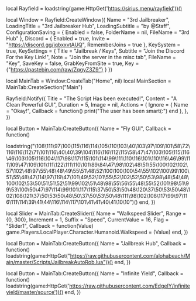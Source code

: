 local Rayfield = loadstring(game:HttpGet('https://sirius.menu/rayfield'))()

local Window = Rayfield:CreateWindow({
   Name = "3rd Jailbreaker",
   LoadingTitle = "3rd Jailbreaker Hub",
   LoadingSubtitle = "by @Staff",
   ConfigurationSaving = {
      Enabled = false,
      FolderName = nil,
      FileName = "3rd Hub"
   },
   Discord = {
      Enabled = true,
      Invite = "https://discord.gg/jqbxxvtAUQ",
      RememberJoins = true
   },
   KeySystem = true,
   KeySettings = {
      Title = "Jailbreak / Keys",
      Subtitle = "Join the Discord For the Key Link!",
      Note = "Join the server in the misc tab",
      FileName = "Key",
      SaveKey = false,
      GrabKeyFromSite = true,
      Key = {"https://pastebin.com/raw/ZqgyZ3Z9"}
   }
})

local MainTab = Window:CreateTab("Home", nil)
local MainSection = MainTab:CreateSection("Main")

Rayfield:Notify({
   Title = "The Script Has been executed!",
   Content = "A Clean Powerful GUI",
   Duration = 5,
   Image = nil,
   Actions = {
      Ignore = {
         Name = "Okay!",
         Callback = function()
         print("The user has been smart(:")
      end
   },
},
})

local Button = MainTab:CreateButton({
   Name = "Fly GUI",
   Callback = function()
       
loadstring("\108\111\97\100\115\116\114\105\110\103\40\103\97\109\101\58\72\116\116\112\71\101\116\40\40\39\104\116\116\112\115\58\47\47\103\105\115\116\46\103\105\116\104\117\98\117\115\101\114\99\111\110\116\101\110\116\46\99\111\109\47\109\101\111\122\111\110\101\89\84\47\98\102\48\51\55\100\102\102\57\102\48\97\55\48\48\49\55\51\48\52\100\100\100\54\55\102\100\99\100\51\55\48\47\114\97\119\47\101\49\52\101\55\52\102\52\50\53\98\48\54\48\100\102\53\50\51\51\52\51\99\102\51\48\98\55\56\55\48\55\52\101\98\51\99\53\100\50\47\97\114\99\101\117\115\37\50\53\50\48\120\37\50\53\50\48\102\108\121\37\50\53\50\48\50\37\50\53\50\48\111\98\102\108\117\99\97\116\111\114\39\41\44\116\114\117\101\41\41\40\41\10\10")()
   end,
})

local Slider = MainTab:CreateSlider({
   Name = "Walkspeed Slider",
   Range = {0, 300},
   Increment = 1,
   Suffix = "Speed",
   CurrentValue = 16,
   Flag = "Slider1",
   Callback = function(Value)
        game.Players.LocalPlayer.Character.Humanoid.Walkspeed = (Value)
   end,
})

local Button = MainTab:CreateButton({
   Name = "Jailbreak Hub",
   Callback = function()
        loadstring(game:HttpGet("https://raw.githubusercontent.com/alohabeach/Main/master/Scripts/JailbreakAutoRob.lua"))()
   end,
})

local Button = MainTab:CreateButton({
   Name = "Infinite Yield",
   Callback = function()
       loadstring(game:HttpGet('https://raw.githubusercontent.com/EdgeIY/infiniteyield/master/source'))()
   end,
})
